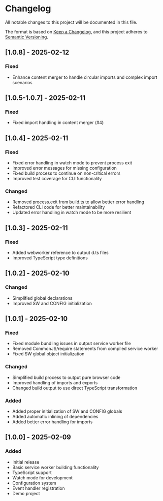 # Changelog

All notable changes to this project will be documented in this file.

The format is based on [Keep a Changelog](https://keepachangelog.com/en/1.0.0/),
and this project adheres to [Semantic Versioning](https://semver.org/spec/v2.0.0.html).

## [1.0.8] - 2025-02-12

### Fixed
- Enhance content merger to handle circular imports and complex import scenarios

## [1.0.5-1.0.7] - 2025-02-11

### Fixed
- Fixed import handling in content merger (#4)

## [1.0.4] - 2025-02-11

### Fixed
- Fixed error handling in watch mode to prevent process exit
- Improved error messages for missing configuration
- Fixed build process to continue on non-critical errors
- Improved test coverage for CLI functionality

### Changed
- Removed process.exit from build.ts to allow better error handling
- Refactored CLI code for better maintainability
- Updated error handling in watch mode to be more resilient

## [1.0.3] - 2025-02-11

### Fixed
- Added webworker reference to output d.ts files
- Improved TypeScript type definitions

## [1.0.2] - 2025-02-10

### Changed
- Simplified global declarations
- Improved SW and CONFIG initialization

## [1.0.1] - 2025-02-10

### Fixed
- Fixed module bundling issues in output service worker file
- Removed CommonJS/require statements from compiled service worker
- Fixed SW global object initialization

### Changed
- Simplified build process to output pure browser code
- Improved handling of imports and exports
- Changed build output to use direct TypeScript transformation

### Added
- Added proper initialization of SW and CONFIG globals
- Added automatic inlining of dependencies
- Added better error handling for imports

## [1.0.0] - 2025-02-09

### Added
- Initial release
- Basic service worker building functionality
- TypeScript support
- Watch mode for development
- Configuration system
- Event handler registration
- Demo project 